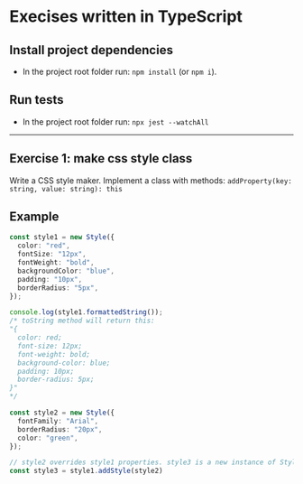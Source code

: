 # Execises written in TypeScript

## Install project dependencies

- In the project root folder run: `npm install` (or `npm i`).

## Run tests

- In the project root folder run: `npx jest --watchAll`

---

## Exercise 1: make css style class

Write a CSS style maker. 
Implement a class with methods: `addProperty(key: string, value: string): this`

## Example

```ts
const style1 = new Style({
  color: "red",
  fontSize: "12px",
  fontWeight: "bold",
  backgroundColor: "blue",
  padding: "10px",
  borderRadius: "5px",
});

console.log(style1.formattedString());
/* toString method will return this:
"{
  color: red;
  font-size: 12px;
  font-weight: bold;
  background-color: blue;
  padding: 10px;
  border-radius: 5px;
}"
*/

const style2 = new Style({
  fontFamily: "Arial",
  borderRadius: "20px",
  color: "green",
});

// style2 overrides style1 properties. style3 is a new instance of Style class.
const style3 = style1.addStyle(style2)
```


